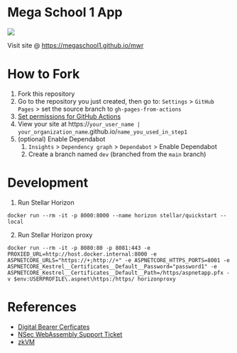 # Mega School 1 App

[![](../../workflows/gh-pages/badge.svg)](../../actions)


Visit site @ https://megaschool1.github.io/mwr

# How to Fork
1. Fork this repository
2. Go to the repository you just created, then go to: `Settings` > `GitHub Pages` > set the source branch to `gh-pages-from-actions`
3. [Set permissions for GitHub Actions](https://stackoverflow.com/questions/73687176/permission-denied-to-github-actionsbot-the-requested-url-returned-error-403)
4. View your site at https://`your_user_name | your_organization_name`.github.io/`name_you_used_in_step1`
5. (optional) Enable Dependabot
    1. `Insights` > `Dependency graph` > `Dependabot` > Enable Dependabot 
    2. Create a branch named `dev` (branched from the `main` branch)

# Development
1. Run Stellar Horizon
```shell
docker run --rm -it -p 8000:8000 --name horizon stellar/quickstart --local
```
2. Run Stellar Horizon proxy
```shell
docker run --rm -it -p 8080:80 -p 8081:443 -e PROXIED_URL=http://host.docker.internal:8000 -e ASPNETCORE_URLS="https://+;http://+" -e ASPNETCORE_HTTPS_PORTS=8001 -e ASPNETCORE_Kestrel__Certificates__Default__Password="password1" -e ASPNETCORE_Kestrel__Certificates__Default__Path=/https/aspnetapp.pfx -v $env:USERPROFILE\.aspnet\https:/https/ horizonproxy
```

# References
* [Digital Bearer Cerficates](https://nakamotoinstitute.org/library/contracts-with-bearer/)
* [NSec WebAssembly Support Ticket](https://github.com/ektrah/nsec/issues/64)
* [zkVM](https://www.lita.foundation/blog/zero-knowledge-paradigm-zkvm)
